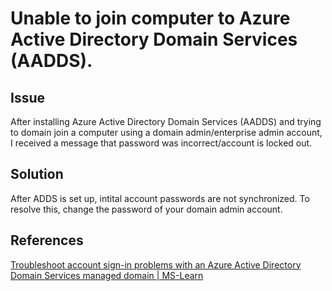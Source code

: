 # Unable to join computer to Azure Active Directory Domain Services (AADDS).

## Issue

After installing Azure Active Directory Domain Services (AADDS) and trying to domain join a computer using a domain admin/enterprise admin account, I received a message that password was incorrect/account is locked out.

## Solution

After ADDS is set up, intital account passwords are not synchronized. To resolve this, change the password of your domain admin account.

## References

[Troubleshoot account sign-in problems with an Azure Active Directory Domain Services managed domain | MS-Learn](https://learn.microsoft.com/en-us/azure/active-directory-domain-services/troubleshoot-sign-in)